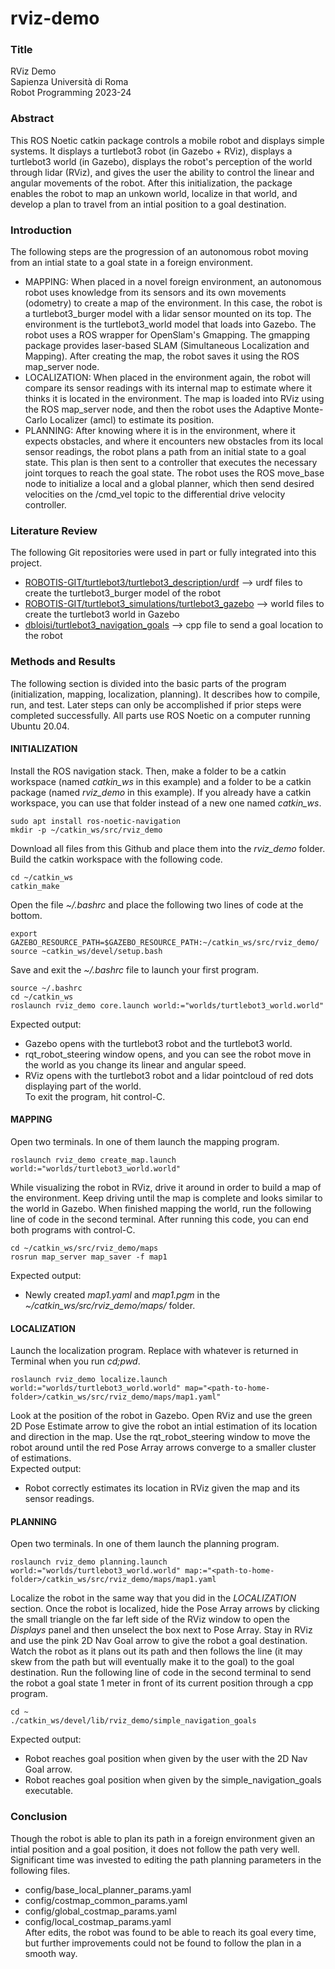 # rviz-demo



### Title

RViz Demo<br/>
Sapienza Università di Roma<br/>
Robot Programming 2023-24



### Abstract
This ROS Noetic catkin package controls a mobile robot and displays simple systems. It displays a turtlebot3 robot (in Gazebo + RViz), displays a turtlebot3 world (in Gazebo), displays the robot's perception of the world through lidar (RViz), and gives the user the ability to control the linear and angular movements of the robot. After this initialization, the package enables the robot to map an unkown world, localize in that world, and develop a plan to travel from an intial position to a goal destination.



### Introduction

The following steps are the progression of an autonomous robot moving from an intial state to a goal state in a foreign environment.
- MAPPING: When placed in a novel foreign environment, an autonomous robot uses knowledge from its sensors and its own movements (odometry) to create a map of the environment. In this case, the robot is a turtlebot3_burger model with a lidar sensor mounted on its top. The environment is the turtlebot3_world model that loads into Gazebo. The robot uses a ROS wrapper for OpenSlam's Gmapping. The gmapping package provides laser-based SLAM (Simultaneous Localization and Mapping). After creating the map, the robot saves it using the ROS map_server node.
- LOCALIZATION: When placed in the environment again, the robot will compare its sensor readings with its internal map to estimate where it thinks it is located in the environment. The map is loaded into RViz using the ROS map_server node, and then the robot uses the Adaptive Monte-Carlo Localizer (amcl) to estimate its position.
- PLANNING: After knowing where it is in the environment, where it expects obstacles, and where it encounters new obstacles from its local sensor readings, the robot plans a path from an initial state to a goal state. This plan is then sent to a controller that executes the necessary joint torques to reach the goal state. The robot uses the ROS move_base node to initialize a local and a global planner, which then send desired velocities on the /cmd_vel topic to the differential drive velocity controller.



### Literature Review

The following Git repositories were used in part or fully integrated into this project.
- [ROBOTIS-GIT/turtlebot3/turtlebot3_description/urdf](https://github.com/ROBOTIS-GIT/turtlebot3/tree/master/turtlebot3_description/urdf) --> urdf files to create the turtlebot3_burger model of the robot
- [ROBOTIS-GIT/turtlebot3_simulations/turtlebot3_gazebo](https://github.com/ROBOTIS-GIT/turtlebot3_simulations/tree/master/turtlebot3_gazebo) --> world files to create the turtlebot3 world in Gazebo
- [dbloisi/turtlebot3_navigation_goals](https://github.com/dbloisi/turtlebot3_navigation_goals/blob/master/src/turtlebot3_navigation_goals.cpp) --> cpp file to send a goal location to the robot



### Methods and Results

The following section is divided into the basic parts of the program (initialization, mapping, localization, planning). It describes how to compile, run, and test. Later steps can only be accomplished if prior steps were completed successfully. All parts use ROS Noetic on a computer running Ubuntu 20.04.



#### INITIALIZATION

Install the ROS navigation stack. Then, make a folder to be a catkin workspace (named *catkin_ws* in this example) and a folder to be a catkin package (named *rviz_demo* in this example). If you already have a catkin workspace, you can use that folder instead of a new one named *catkin_ws*.
```
sudo apt install ros-noetic-navigation
mkdir -p ~/catkin_ws/src/rviz_demo
```
Download all files from this Github and place them into the *rviz_demo* folder. Build the catkin workspace with the following code.
```
cd ~/catkin_ws
catkin_make
```
Open the file *~/.bashrc* and place the following two lines of code at the bottom.
```
export GAZEBO_RESOURCE_PATH=$GAZEBO_RESOURCE_PATH:~/catkin_ws/src/rviz_demo/
source ~catkin_ws/devel/setup.bash
```
Save and exit the *~/.bashrc* file to launch your first program.
```
source ~/.bashrc
cd ~/catkin_ws
roslaunch rviz_demo core.launch world:="worlds/turtlebot3_world.world"
```
Expected output:
- Gazebo opens with the turtlebot3 robot and the turtlebot3 world.
- rqt_robot_steering window opens, and you can see the robot move in the world as you change its linear and angular speed.
- RViz opens with the turtlebot3 robot and a lidar pointcloud of red dots displaying part of the world.</br>
To exit the program, hit control-C.



#### MAPPING
Open two terminals. In one of them launch the mapping program.
```
roslaunch rviz_demo create_map.launch world:="worlds/turtlebot3_world.world"
```
While visualizing the robot in RViz, drive it around in order to build a map of the environment. Keep driving until the map is complete and looks similar to the world in Gazebo. When finished mapping the world, run the following line of code in the second terminal. After running this code, you can end both programs with control-C.
```
cd ~/catkin_ws/src/rviz_demo/maps
rosrun map_server map_saver -f map1
```
Expected output:
- Newly created *map1.yaml* and *map1.pgm* in the *~/catkin_ws/src/rviz_demo/maps/* folder.



#### LOCALIZATION
Launch the localization program. Replace *<path-to-home-folder>* with whatever is returned in Terminal when you run *cd;pwd*.
```
roslaunch rviz_demo localize.launch world:="worlds/turtlebot3_world.world" map="<path-to-home-folder>/catkin_ws/src/rviz_demo/maps/map1.yaml"
```
Look at the position of the robot in Gazebo. Open RViz and use the green 2D Pose Estimate arrow to give the robot an intial estimation of its location and direction in the map. Use the rqt_robot_steering window to move the robot around until the red Pose Array arrows converge to a smaller cluster of estimations.</br>
Expected output:
- Robot correctly estimates its location in RViz given the map and its sensor readings.

#### PLANNING
Open two terminals. In one of them launch the planning program.
```
roslaunch rviz_demo planning.launch world:="worlds/turtlebot3_world.world" map:="<path-to-home-folder>/catkin_ws/src/rviz_demo/maps/map1.yaml
```
Localize the robot in the same way that you did in the *LOCALIZATION* section. Once the robot is localized, hide the Pose Array arrows by clicking the small triangle on the far left side of the RViz window to open the *Displays* panel and then unselect the box next to Pose Array. Stay in RViz and use the pink 2D Nav Goal arrow to give the robot a goal destination. Watch the robot as it plans out its path and then follows the line (it may skew from the path but will eventually make it to the goal) to the goal destination. Run the following line of code in the second terminal to send the robot a goal state 1 meter in front of its current position through a cpp program.
```
cd ~
./catkin_ws/devel/lib/rviz_demo/simple_navigation_goals
```
Expected output:
- Robot reaches goal position when given by the user with the 2D Nav Goal arrow.
- Robot reaches goal position when given by the simple_navigation_goals executable.


### Conclusion
Though the robot is able to plan its path in a foreign environment given an intial position and a goal position, it does not follow the path very well. Significant time was invested to editing the path planning parameters in the following files.
- config/base_local_planner_params.yaml
- config/costmap_common_params.yaml
- config/global_costmap_params.yaml
- config/local_costmap_params.yaml</br>
After edits, the robot was found to be able to reach its goal every time, but further improvements could not be found to follow the plan in a smooth way.
